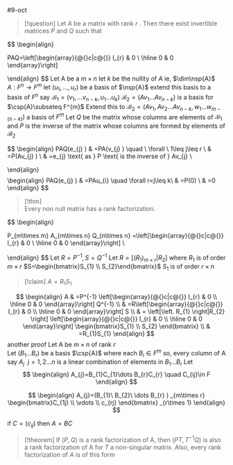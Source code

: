 #9-oct

>[!question] 
>Let $A$ be a matrix with rank  $r$  . Then there exist invertible matrices   $P$  and  $Q$  such that 

$$
\begin{align}

PAQ=\left[\begin{array}{@{}c|c@{}}
  I_{r} 
  & 0 \\
\hline
  0 &
0
\end{array}\right]

\end{align}
$$
Let A be a $m\times n$ let  $k$  be the nullity of $A$ ie, $\dim\nsp{A}$
$A:F^{n}\to F^{m}$
let $(u_{1},\dots,u_{r})$ be a basis of $\nsp{A}$
extend this basis to a basis of $F^{n}$ say $\mathcal{B}_{1}=(v_{1},\dots v_{n-k},u_{1}\dots u_{k})$ 
$\mathcal{B}_{2}=(Av_{1}\dots Av_{n-k})$ is a basis for $\csp{A}\subseteq F^{m}$
Extend this to $\mathcal{B}_{2}=(Av_{1},Av_{2}\dots Av_{n-k},w_{1}\dots w_{m-(n-k)})$ a basis of $F^{m}$
Let  $Q$  be the matrix whose columns are elements of $\mathcal{B}_{1}$ and   $P$  is the inverse of the matrix whose columns are formed by elements of $\mathcal{B}_{2}$

$$
\begin{align}
PAQ(e_{j} ) & =PA(v_{j} ) \quad \ \forall \ 1\leq j\leq r \\
 & =P(Av_{j} ) \\
 & =e_{j}  \text{ as } P \text{ is the inverse of } Av_{j}  \\

\end{align}
$$
$$
\begin{align}
PAQ(e_{j} ) & =PAu_{i} \quad \forall r<j\leq k\\
 & =P(0) \\
 & =0 
\end{align}
$$
>[!thm]  
>Every non null matrix has a rank factorization.

$$
\begin{align}


P_{m\times m} A_{m\times n} Q_{n\times n} =\left[\begin{array}{@{}c|c@{}}
  I_{r} 
  & 0 \\
\hline
  0 &
0
\end{array}\right] \\


\end{align}
$$
$\text{Let } R=P^{-1} , S=Q^{-1}$
Let $R=\left[ \left.\left(R_{1}\right) _{m\times r}\right|R_{2}\right]$ where $R_{1}$ is of order $m\times r$
$S=\begin{bmatrix}S_{1} \\ S_{2}\end{bmatrix}$ $S_{1}$ is of order $r\times n$

> [!claim] 
> $A=R_{1}S_{1}$

$$
\begin{align}
A & =P^{-1} \left[\begin{array}{@{}c|c@{}}
  I_{r} 
  & 0 \\
\hline
  0 &
0
\end{array}\right] Q^{-1}  \\
 & =R\left[\begin{array}{@{}c|c@{}}
  I_{r} 
  & 0 \\
\hline
  0 &
0
\end{array}\right] S \\
 & = \left[\left. R_{1} \right|R_{2} \right] \left[\begin{array}{@{}c|c@{}}
  I_{r} 
  & 0 \\
\hline
  0 &
0
\end{array}\right] \begin{bmatrix}S_{1}  \\ S_{2} \end{bmatrix}  \\
 & =R_{1}S_{1}
\end{align}
$$
 another proof 
 Let A be  $m\times n$ of rank  $r$  
 Let $(B_{1}\dots B_{r})$ be a basis $\csp{A}$ where each $B_{i}\in F^{m}$
 so, every column of A say $A_{j} \ \  j=1,2\dots n$  is a linear combination of elements in $B_{1}\dots B_{r}$
 Let 
 $$
\begin{align}
A_{j}=B_{1}C_{1}\dots B_{r}C_{r} \quad C_{ij}\in F    
\end{align}
$$

$$
\begin{align}
	A_{j}=(B_{1}\ B_{2}\ \dots B_{r} ) _{m\times r} \begin{bmatrix}C_{1j}  \\ \vdots \\ c_{rj} \end{bmatrix} _{r\times 1} 
\end{align}
$$

if $C=(c_{ij})$ then $A=BC$


> [!theorem] 
> If $(P,Q)$ is a rank factorization of A, then $(PT,T^{-1}Q)$ is also a rank factorization of A for $T$ a non-singular matrix.
> Also, every rank factorization of $A$ is of this form 

